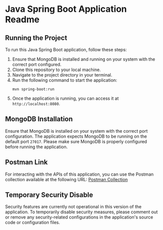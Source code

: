# Java Spring Boot Application Readme

## Running the Project
To run this Java Spring Boot application, follow these steps:

1. Ensure that MongoDB is installed and running on your system with the correct port configured.
2. Clone this repository to your local machine.
3. Navigate to the project directory in your terminal.
4. Run the following command to start the application:
    ```
    mvn spring-boot:run
    ```
5. Once the application is running, you can access it at `http://localhost:8080`.

## MongoDB Installation
Ensure that MongoDB is installed on your system with the correct port configuration. The application expects MongoDB to be running on the default port `27017`. Please make sure MongoDB is properly configured before running the application.

## Postman Link
For interacting with the APIs of this application, you can use the Postman collection available at the following URL:
[Postman Collection](https://api.postman.com/collections/33721858-0793c8b3-98b4-4ba3-a0d1-8e324f88498f?access_key=PMAT-01HW13A5SYD4JJSYPA6TGAYPHP)

## Temporary Security Disable
Security features are currently not operational in this version of the application. To temporarily disable security measures, please comment out or remove any security-related configurations in the application's source code or configuration files.
